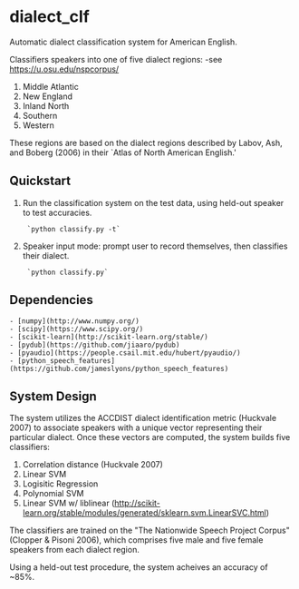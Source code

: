 # dialect_clf
Automatic dialect classification system for American English.

Classifiers speakers into one of five dialect regions:
	-see https://u.osu.edu/nspcorpus/

1. Middle Atlantic
2. New England
3. Inland North
4. Southern
5. Western

These regions are based on the dialect regions described by Labov, Ash, 
and Boberg (2006) in their `Atlas of North American English.' 

## Quickstart

1. Run the classification system on the test data, using held-out speaker   
   to test accuracies.                                                      
 
		`python classify.py -t`                                                  
2. Speaker input mode: prompt user to record themselves, then classifies 
   their dialect.                                               

		`python classify.py`   

## Dependencies
	- [numpy](http://www.numpy.org/)
	- [scipy](https://www.scipy.org/)
	- [scikit-learn](http://scikit-learn.org/stable/)
	- [pydub](https://github.com/jiaaro/pydub)
	- [pyaudio](https://people.csail.mit.edu/hubert/pyaudio/)
	- [python_speech_features](https://github.com/jameslyons/python_speech_features)

## System Design
The system utilizes the ACCDIST dialect identification metric 
(Huckvale 2007) to associate speakers with a unique vector representing
their particular dialect. Once these vectors are computed, the system builds
five classifiers:
1. Correlation distance (Huckvale 2007)
2. Linear SVM
3. Logisitic Regression
4. Polynomial SVM
5. Linear SVM w/ liblinear (http://scikit-learn.org/stable/modules/generated/sklearn.svm.LinearSVC.html)  

The classifiers are trained on the "The Nationwide Speech Project Corpus"
(Clopper & Pisoni 2006), which comprises five male and five female speakers
from each dialect region.

Using a held-out test procedure, the system acheives an accuracy of ~85%. 
